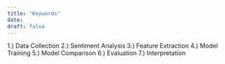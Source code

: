 ```yaml
---
title: "Keywords"
date:
draft: false
---
```


1.) Data Collection
2.) Sentiment Analysis
3.) Feature Extraction
4.) Model Training
5.) Model Comparison
6.) Evaluation
7.) Interpretation
